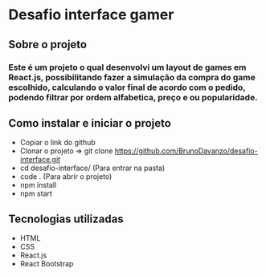 # Desafio interface gamer

## Sobre o projeto

### Este é um projeto o qual desenvolvi um layout de games em React.js, possibilitando fazer a simulação da compra do game escolhido, calculando o valor final de acordo com o pedido, podendo filtrar por ordem alfabetica, preço e ou popularidade.

## Como instalar e iniciar o projeto

* Copiar o link do github
* Clonar o projeto => git clone https://github.com/BrunoDavanzo/desafio-interface.git
* cd desafio-interface/ (Para entrar na pasta)
* code . (Para abrir o projeto)
* npm install
* npm start

## Tecnologias utilizadas

* HTML
* CSS
* React.js
* React Bootstrap